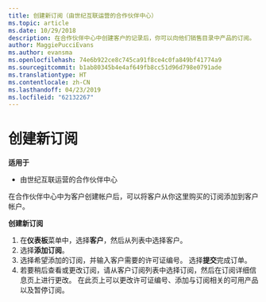 ```yaml
---
title: 创建新订阅（由世纪互联运营的合作伙伴中心）
ms.topic: article
ms.date: 10/29/2018
description: 在合作伙伴中心中创建客户的记录后，你可以向他们销售目录中产品的订阅。
author: MaggiePucciEvans
ms.author: evansma
ms.openlocfilehash: 74e6b922ce8c745ca91f8ce4c0fa849bf41774a9
ms.sourcegitcommit: b1ab80345b4e4af649fb8cc51d96d798e0791ade
ms.translationtype: HT
ms.contentlocale: zh-CN
ms.lasthandoff: 04/23/2019
ms.locfileid: "62132267"
---
```

# <a name="create-a-new-subscription"></a>创建新订阅

**适用于**

-   由世纪互联运营的合作伙伴中心


在合作伙伴中心中为客户创建帐户后，可以将客户从你这里购买的订阅添加到客户帐户。

**创建新订阅**

1.  在**仪表板**菜单中，选择**客户**，然后从列表中选择客户。
2.  选择**添加订阅**。
3.  选择希望添加的订阅，并输入客户需要的许可证编号。 选择**提交**完成订单。
4.  若要稍后查看或更改订阅，请从客户订阅列表中选择订阅，然后在订阅详细信息页上进行更改。 在此页上可以更改许可证编号、添加与订阅相关的可用产品以及暂停订阅。   

